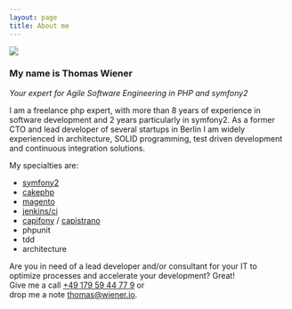 ```yaml
---
layout: page
title: About me
---
```


<img src="{{ site.url }}/public/img/about/me.jpg"/>

### My name is Thomas Wiener

<p class="message">
    <i>Your expert for Agile Software Engineering in PHP and symfony2</i>
</p>

I am a freelance php expert, with more than 8 years of experience in software development and 2 years particularly in symfony2.
As a former CTO and lead developer of several startups in Berlin I am widely experienced in architecture, SOLID programming, test driven
development and continuous integration solutions.

My specialties are:

* [symfony2](http://symfony.com)
* [cakephp](http://cakephp.org)
* [magento](http://magento.com)
* [jenkins/ci](http://jenkins-ci.org)
* [capifony](http://capifony.org) / [capistrano](https://github.com/capistrano/capistrano)
* phpunit
* tdd
* architecture

Are you in need of a lead developer and/or consultant for your IT to optimize processes and accelerate your development? Great! <br />
Give me a call <a href="tel:+49 179 59 44 77 9">+49 179 59 44 77 9</a> or <br />drop me a note <a href="mailto:thomas@wiener.io">thomas@wiener.io</a>.




